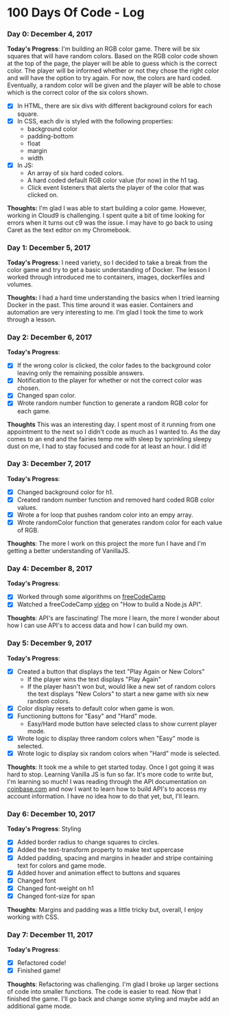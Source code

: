 # 100 Days Of Code - Log

### Day 0: December 4, 2017 

**Today's Progress**: 
I'm building an RGB color game. There will be six squares that will have random colors. Based on the RGB color code shown at the top of the page, the player will be able to guess which is the correct color. The player will be informed whether or not they chose the right color and will have the option to try again. For now, the colors are hard coded. Eventually, a random color will be given and the player will be able to chose which is the correct color of the six colors shown. 

- [x] In HTML, there are six divs with different background colors for each square.
- [x] In CSS, each div is styled with the following properties:
  - background color
  - padding-bottom
  - float
  - margin
  - width
- [x] In JS:
  - An array of six hard coded colors.
  - A hard coded default RGB color value (for now) in the h1 tag.
  - Click event listeners that alerts the player of the color that was clicked on.
 
**Thoughts:** 
I'm glad I was able to start building a color game. However, working in Cloud9 is challenging. I spent quite a bit of time looking for errors when it turns out c9 was the issue.  I may have to go back to using Caret as the text editor on my Chromebook.


### Day 1: December 5, 2017

**Today's Progress**:
I need variety, so I decided to take a break from the color game and try to get a basic understanding of Docker. The lesson I worked through introduced me to containers, images, dockerfiles and volumes.

**Thoughts:**
I had a hard time understanding the basics when I tried learning Docker in the past. This time around it was easier. Containers and automation are very interesting to me. I’m glad I took the time to work through a lesson.


### Day 2: December 6, 2017

**Today's Progress**:
- [x] If the wrong color is clicked, the color fades to the background color leaving only the remaining possible answers.
- [x] Notification to the player for whether or not the correct color was chosen.
- [x] Changed span color.
- [x] Wrote random number function to generate a random RGB color for each game.

**Thoughts**
This was an interesting day. I spent most of it running from one appointment to the next so I didn't code as much as I wanted to. As the day comes to an end and the fairies temp me with sleep by sprinkling sleepy dust on me, I had to stay focused and code for at least an hour. I did it!

### Day 3: December 7, 2017

**Today's Progress**:
- [x] Changed background color for h1.
- [x] Created random number function and removed hard coded RGB color values.
- [x] Wrote a for loop that pushes random color into an empy array.
- [x] Wrote randomColor function that generates random color for each value of RGB.

**Thoughts**:
The more I work on this project the more fun I have and I'm getting a better understanding of VanillaJS.


### Day 4: December 8, 2017

**Today's Progress**:
- [x] Worked through some algorithms on [freeCodeCamp](https://www.freecodecamp.org)
- [x] Watched a freeCodeCamp [video](https://www.youtube.com/watch?v=fsCjFHuMXj0) on "How to build a Node.js API".

**Thoughts**: 
API's are fascinating! The more I learn, the more I wonder about how I can use API's to access data and how I can build my own. 


### Day 5: December 9, 2017

**Today's Progress**:
- [x] Created a button that displays the text "Play Again or New Colors" 
  - If the player wins the text displays "Play Again"
  - If the player hasn't won but, would like a new set of random colors the text displays "New Colors" to start a new game   with six new random colors.
- [x] Color display resets to default color when game is won.
- [x] Functioning buttons for "Easy" and "Hard" mode.
  - Easy/Hard mode button have selected class to show current player mode.
- [x] Wrote logic to display three random colors when "Easy" mode is selected.
- [x] Wrote logic to display six random colors when "Hard" mode is selected.

**Thoughts**:
It took me a while to get started today. Once I got going it was hard to stop. Learning Vanilla JS is fun so far. It's more code to write but, I'm learning so much! I was reading through the API documentation on [coinbase.com](https://developers.coinbase.com/) and now I want to learn how to build API's to access my account information. I have no idea how to do that yet, but, I'll learn.


### Day 6: December 10, 2017

**Today's Progress**: Styling
- [x] Added border radius to change squares to circles.
- [x] Added the text-transform property to make text uppercase
- [x] Added padding, spacing and margins in header and stripe containing text for colors and game mode.
- [x] Added hover and animation effect to buttons and squares
- [x] Changed font
- [x] Changed font-weight on h1 
- [x] Changed font-size for span

**Thoughts**:
Margins and padding was a little tricky but, overall, I enjoy working with CSS.


### Day 7: December 11, 2017

**Today's Progress**:
- [x] Refactored code!
- [x] Finished game!

**Thoughts**:
Refactoring was challenging. I'm glad I broke up larger sections of code into smaller functions. The code is easier to read. Now that I finished the game. I'll go back and change some styling and maybe add an additional game mode.


